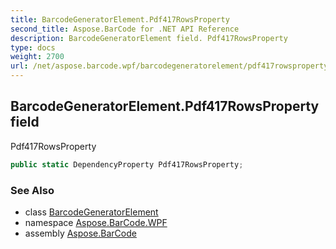 ```yaml
---
title: BarcodeGeneratorElement.Pdf417RowsProperty
second_title: Aspose.BarCode for .NET API Reference
description: BarcodeGeneratorElement field. Pdf417RowsProperty
type: docs
weight: 2700
url: /net/aspose.barcode.wpf/barcodegeneratorelement/pdf417rowsproperty/
---
```

## BarcodeGeneratorElement.Pdf417RowsProperty field

Pdf417RowsProperty

```csharp
public static DependencyProperty Pdf417RowsProperty;
```

### See Also

* class [BarcodeGeneratorElement](../)
* namespace [Aspose.BarCode.WPF](../../../aspose.barcode.wpf/)
* assembly [Aspose.BarCode](../../../)


